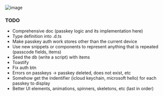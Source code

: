 ![image](https://github.com/user-attachments/assets/de8ac1ab-b14a-46be-9da6-e0945ff13df6)

### TODO

- Comprehensive doc (passkey logic and its implementation here)
- Type definition into .d.ts
- Make passkey auth work stores other than the current device
- Use new snippets or components to represent anything that is repeated (passcode fields, items)
- Seed the db (write a script) with items
- Toastify
- Fix auth btn
- Errors on passkeys -> passkey deleted, does not exist, etc
- Somehow get the indentifier (icloud keychain, microsoft hello) for each passkey to display
- Better UI elements, animations, spinners, skeletons, etc (last in order)
